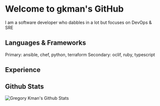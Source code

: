 # Welcome to gkman's GitHub

I am a software developer who dabbles in a lot but focuses on DevOps & SRE

## Languages & Frameworks

Primary: ansible, chef, python, terraform
Secondary: oclif, ruby, typescript

## Experience

## Github Stats

<img align="center" src="https://github-readme-stats.vercel.app/api?username=gkman&include_all_commits=true&count_private=true&show_icons=true&line_height=20&title_color=7A7ADB&icon_color=2234AE&text_color=D3D3D3&bg_color=0,000000,130F40" alt="Gregory Kman's Github Stats">

<!--
**gkman/gkman** is a ✨ _special_ ✨ repository because its `README.md` (this file) appears on your GitHub profile.

Here are some ideas to get you started:

- 🔭 I’m currently working on ...
- 🌱 I’m currently learning ...
- 👯 I’m looking to collaborate on ...
- 🤔 I’m looking for help with ...
- 💬 Ask me about ...
- 📫 How to reach me: ...
- 😄 Pronouns: ...
- ⚡ Fun fact: ...
-->
